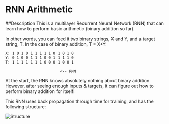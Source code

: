 RNN Arithmetic
================

##Description
This is a multilayer Recurrent Neural Network (RNN) that can learn how to perform basic arithmetic (binary addition so far).

In other words, you can feed it two binary strings, X and Y, and a target string, T. In the case of binary addition, T = X+Y:

```
X: 1 0 1 0 1 1 1 1 1 0 1 0 1 0
Y: 0 1 0 0 1 1 1 0 0 1 1 1 1 0 
T: 1 1 1 1 1 1 1 0 0 0 1 0 0 1 

                        <-- RNN
```

At the start, the RNN knows absolutely nothing about binary addition. However, after seeing enough inputs & targets, it can figure out how to perform binary addition for itself!

This RNN uses back propagation through time for training, and has the following structure:

![Structure](http://www.devankuleindiren.com/Images/RNN-Arithmetic.png "RNN Structure")
